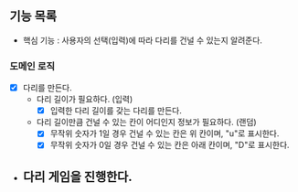 ## 기능 목록

- 핵심 기능 : 사용자의 선택(입력)에 따라 다리를 건널 수 있는지 알려준다.

### 도메인 로직

- [x] 다리를 만든다.
  - 다리 길이가 필요하다. (입력)
    - [x] 입력한 다리 길이를 갖는 다리를 만든다.
  - 다리 길이만큼 건널 수 있는 칸이 어디인지 정보가 필요하다. (랜덤)
    - [x] 무작위 숫자가 1일 경우 건널 수 있는 칸은 위 칸이며, "u"로 표시한다.
    - [x] 무작위 숫자가 0일 경우 건널 수 있는 칸은 아래 칸이며, "D"로 표시한다.

- 다리 게임을 진행한다.
  - 